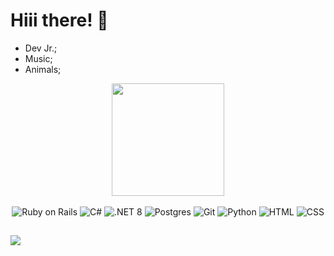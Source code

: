 # Hiii there! 🌌

- Dev Jr.;
- Music;
- Animals;

<div align="center">
  <a href="https://github.com/AnaClaraPerosa">
    <img height="180em" src="https://github-readme-stats.vercel.app/api?username=AnaClaraPerosa&show_icons=true&theme=dracula&include_all_commits=true&count_private=true"/>
  </a>
</div>

<br>

<div align="center">
  <img alt="Ruby on Rails" src="https://img.shields.io/badge/Ruby_on_Rails-CC0000?style=for-the-badge&logo=ruby&logoColor=white"/>
  <img alt="C#" src="https://img.shields.io/badge/C%23-239120?style=for-the-badge&logo=c-sharp&logoColor=white"/>
  <img alt=".NET 8" src="https://img.shields.io/badge/.NET-512BD4?style=for-the-badge&logo=dotnet&logoColor=white"/>
  <img alt="Postgres" src="https://img.shields.io/badge/Postgres-336791?style=for-the-badge&logo=postgresql&logoColor=white"/>
  <img alt="Git" src="https://img.shields.io/badge/Git-F05032?style=for-the-badge&logo=git&logoColor=white"/>
  <img alt="Python" src="https://img.shields.io/badge/Python-3776AB?style=for-the-badge&logo=python&logoColor=white"/>
  <img alt="HTML" src="https://img.shields.io/badge/HTML5-E34F26?style=for-the-badge&logo=html5&logoColor=white"/>
  <img alt="CSS" src="https://img.shields.io/badge/CSS3-1572B6?style=for-the-badge&logo=css3&logoColor=white"/>
</div>

##

<div>
  <a href="https://www.linkedin.com/in/anaclaraperosa/" target="_blank"><img src="https://img.shields.io/badge/-LinkedIn-%230077B5?style=for-the-badge&logo=linkedin&logoColor=white" target="_blank"></a>

